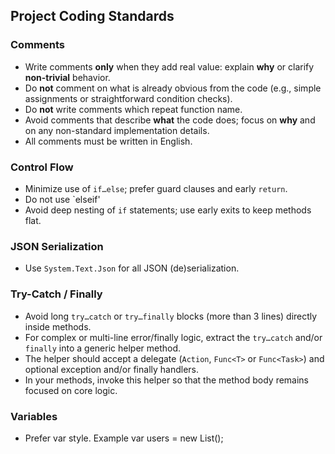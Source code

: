 ﻿## Project Coding Standards

### Comments
- Write comments **only** when they add real value: explain **why** or clarify **non-trivial** behavior.
- Do **not** comment on what is already obvious from the code (e.g., simple assignments or straightforward condition checks).
- Do **not** write comments which repeat function name. 
- Avoid comments that describe **what** the code does; focus on **why** and on any non-standard implementation details.
- All comments must be written in English.  

### Control Flow
- Minimize use of `if…else`; prefer guard clauses and early `return`.
- Do not use `elseif'
- Avoid deep nesting of `if` statements; use early exits to keep methods flat.

### JSON Serialization
- Use `System.Text.Json` for all JSON (de)serialization.

### Try-Catch / Finally
- Avoid long `try…catch` or `try…finally` blocks (more than 3 lines) directly inside methods.
- For complex or multi-line error/finally logic, extract the `try…catch` and/or `finally` into a generic helper method.
- The helper should accept a delegate (`Action`, `Func<T>` or `Func<Task>`) and optional exception and/or finally handlers.
- In your methods, invoke this helper so that the method body remains focused on core logic.

### Variables
- Prefer var style. Example var users = new List<User>();